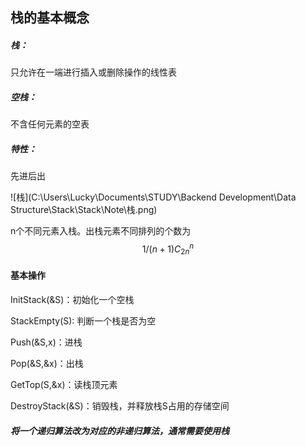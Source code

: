 ## 栈的基本概念

##### 栈：

只允许在一端进行插入或删除操作的线性表

##### 空栈：

不含任何元素的空表

##### 特性：

先进后出

![栈](C:\Users\Lucky\Documents\STUDY\Backend Development\Data Structure\Stack\Stack\Note\栈.png)

n个不同元素入栈。出栈元素不同排列的个数为
$$
1/(n+1)C^n_{2n}
$$

#### 基本操作

InitStack(&S)：初始化一个空栈

StackEmpty(S):	判断一个栈是否为空

Push(&S,x)：进栈

Pop(&S,&x)：出栈

GetTop(S,&x)：读栈顶元素

DestroyStack(&S)：销毁栈，并释放栈S占用的存储空间



##### 将一个递归算法改为对应的非递归算法，通常需要使用栈